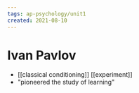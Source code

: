 ```yaml
---
tags: ap-psychology/unit1 
created: 2021-08-10
---
```


# Ivan Pavlov

- [[classical conditioning]] [[experiment]]
- "pioneered the study of learning" 
